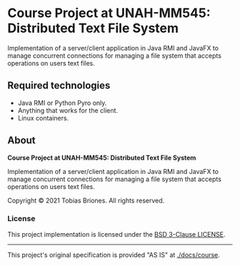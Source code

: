# Course Project at UNAH-MM545: Distributed Text File System

Implementation of a server/client application in Java RMI and JavaFX to manage concurrent connections for managing a file system that accepts operations on users text files.

## Required technologies

- Java RMI or Python Pyro only.
- Anything that works for the client.
- Linux containers.

## About

**Course Project at UNAH-MM545: Distributed Text File System**

Implementation of a server/client application in Java RMI and JavaFX to manage concurrent connections for managing a file system that accepts operations on users text files.

Copyright © 2021 Tobias Briones. All rights reserved.

### License

This project implementation is licensed under the [BSD 3-Clause LICENSE](./LICENSE).

---

This project's original specification is provided "AS IS" at [./docs/course](./docs/course).
